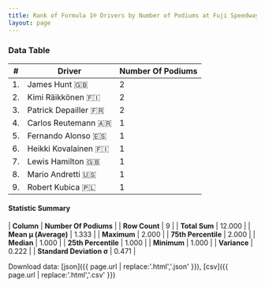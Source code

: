 ```yaml
---
title: Rank of Formula 1® Drivers by Number of Podiums at Fuji Speedway
layout: page
---
```


<canvas id="chart" width="400" height="180"></canvas>
<script>
var data = {
    "datasets": [
        {
            "backgroundColor": [
                "#9C8E8D",
                "#9C8E8D",
                "#9C8E8D",
                "#9C8E8D",
                "#9C8E8D",
                "#9C8E8D",
                "#9C8E8D",
                "#9C8E8D",
                "#9C8E8D"
            ],
            "borderColor": [
                "#1D181E",
                "#1D181E",
                "#1D181E",
                "#1D181E",
                "#1D181E",
                "#1D181E",
                "#1D181E",
                "#1D181E",
                "#1D181E"
            ],
            "borderWidth": 1,
            "data": [
                2.0,
                2.0,
                2.0,
                1.0,
                1.0,
                1.0,
                1.0,
                1.0,
                1.0
            ],
            "label": "Number Of Podiums"
        }
    ],
    "labels": [
        "James Hunt",
        "Kimi Räikkönen",
        "Patrick Depailler",
        "Carlos Reutemann",
        "Fernando Alonso",
        "Heikki Kovalainen",
        "Lewis Hamilton",
        "Mario Andretti",
        "Robert Kubica"
    ]
};
var options = {
  legend: {
    display: false
  },
  scales: {
    xAxes: [{
      ticks: {
        beginAtZero: true,
        maxRotation: 180,
        display: window.innerWidth > 800
      }
    }],
    yAxes: [{
      ticks: {
        beginAtZero: true
      }
    }]
  },
  onResize: function(chart, size) {
    chart.options.scales.xAxes[0].ticks.display = size.width > 800;
  }
};
var chart = new Chart("chart", {
    data: data,
    type: 'bar',
    options: options
});
</script>



### Data Table

| # | Driver | Number Of Podiums |
|--|--|--|
| 1. | James Hunt 🇬🇧 | 2 |
| 2. | Kimi Räikkönen 🇫🇮 | 2 |
| 3. | Patrick Depailler 🇫🇷 | 2 |
| 4. | Carlos Reutemann 🇦🇷 | 1 |
| 5. | Fernando Alonso 🇪🇸 | 1 |
| 6. | Heikki Kovalainen 🇫🇮 | 1 |
| 7. | Lewis Hamilton 🇬🇧 | 1 |
| 8. | Mario Andretti 🇺🇸 | 1 |
| 9. | Robert Kubica 🇵🇱 | 1 |

#### Statistic Summary

| **Column** | **Number Of Podiums** |
| **Row Count** | 9 |
| **Total Sum** | 12.000 |
| **Mean μ (Average)** | 1.333 |
| **Maximum** | 2.000 |
| **75th Percentile** | 2.000 |
| **Median** | 1.000 |
| **25th Percentile** | 1.000 |
| **Minimum** | 1.000 |
| **Variance** | 0.222 |
| **Standard Deviation σ** | 0.471 |

Download data: [json]({{ page.url | replace:'.html','.json' }}), [csv]({{ page.url | replace:'.html','.csv' }})
